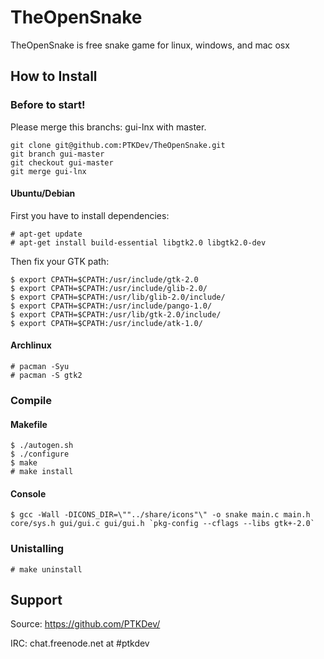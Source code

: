 # TheOpenSnake

TheOpenSnake is free snake game for linux, windows, and mac osx

## How to Install

### Before to start!

Please merge this branchs: gui-lnx with master.

	git clone git@github.com:PTKDev/TheOpenSnake.git
	git branch gui-master
	git checkout gui-master
	git merge gui-lnx

#### Ubuntu/Debian

First you have to install dependencies:

    # apt-get update
    # apt-get install build-essential libgtk2.0 libgtk2.0-dev

Then fix your GTK path:

    $ export CPATH=$CPATH:/usr/include/gtk-2.0
    $ export CPATH=$CPATH:/usr/include/glib-2.0/
    $ export CPATH=$CPATH:/usr/lib/glib-2.0/include/
    $ export CPATH=$CPATH:/usr/include/pango-1.0/
    $ export CPATH=$CPATH:/usr/lib/gtk-2.0/include/
    $ export CPATH=$CPATH:/usr/include/atk-1.0/


####  Archlinux
    # pacman -Syu
    # pacman -S gtk2


### Compile 

#### Makefile

    $ ./autogen.sh
    $ ./configure
    $ make
    # make install
    
#### Console
	$ gcc -Wall -DICONS_DIR=\""../share/icons"\" -o snake main.c main.h core/sys.h gui/gui.c gui/gui.h `pkg-config --cflags --libs gtk+-2.0`
	
    
### Unistalling

    # make uninstall

	
## Support

Source: https://github.com/PTKDev/

IRC: chat.freenode.net at #ptkdev
